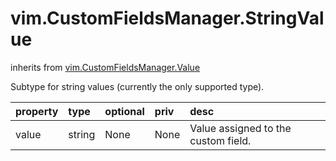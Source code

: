 vim.CustomFieldsManager.StringValue
===================================
inherits from [vim.CustomFieldsManager.Value](docs/vim.CustomFieldsManager.Value.md)


Subtype for string values (currently the only supported type).

| property | type | optional | priv | desc |
|:---------|:-----|:---------|:-----|:-----|
| value | string | None | None | Value assigned to the custom field. |


